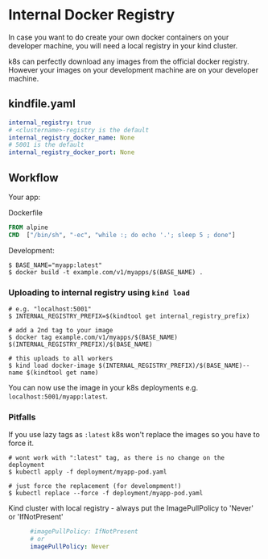 # Internal Docker Registry

In case you want to do create your own docker containers on your developer machine, you will need a local registry in your kind cluster.

k8s can perfectly download any images from the official docker registry. However your images on your development machine are on your developer machine.

## kindfile.yaml

```yaml
internal_registry: true
# <clustername>-registry is the default
internal_registry_docker_name: None
# 5001 is the default
internal_registry_docker_port: None
```

## Workflow

Your app:

Dockerfile

```Dockerfile
FROM alpine
CMD  ["/bin/sh", "-ec", "while :; do echo '.'; sleep 5 ; done"]
```

Development:

```shell
$ BASE_NAME="myapp:latest"
$ docker build -t example.com/v1/myapps/$(BASE_NAME) .
```

### Uploading to internal registry using `kind load`

```shell
# e.g. "localhost:5001"
$ INTERNAL_REGISTRY_PREFIX=$(kindtool get internal_registry_prefix)

# add a 2nd tag to your image
$ docker tag example.com/v1/myapps/$(BASE_NAME) $(INTERNAL_REGISTRY_PREFIX)/$(BASE_NAME)

# this uploads to all workers
$ kind load docker-image $(INTERNAL_REGISTRY_PREFIX)/$(BASE_NAME)--name $(kindtool get name)
```

You can now use the image in your k8s deployments e.g. `localhost:5001/myapp:latest`.


### Pitfalls

If you use lazy tags as `:latest` k8s won't replace the images so you have to force it.

```shell
# wont work with ":latest" tag, as there is no change on the deployment
$ kubectl apply -f deployment/myapp-pod.yaml

# just force the replacement (for develompment!)
$ kubectl replace --force -f deployment/myapp-pod.yaml
```

Kind cluster with local registry - always put the ImagePullPolicy to 'Never' or 'IfNotPresent'

```yaml
      #imagePullPolicy: IfNotPresent
      # or
      imagePullPolicy: Never
```